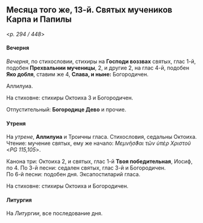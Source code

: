 
## Месяца того же, 13-й. Святых мучеников Карпа и Папилы  

<*p. 294 / 448*>

#### Вечерня

*Вечерня*, по стихословии, стихиры на **Господи воззвах** святых, глас 1-й, подобен **Прехвальнии мученицы**, 2, 
и другие 2, на глас 4-й, подобен **Яко добля**, ставим же 4, **Слава, и ныне:** Богородичен. 

Аллилуиа. 

На стиховне: стихиры Октоиха 3 и Богородичен.

Отпустительный: **Богородице Дево** и прочие. 

#### Утреня

На *утрене*, **Аллилуиа** и Троичны гласа. Стихословия, седальны Октоиха. Чтение: мучение святых, 
ему же начало: *Μεμνῆσϑαι τῶν ὑπὲρ Χριστοῦ* <*PG 115,105*>.  

Канона три: Октоиха 2, и святых, глас 1-й **Твоя победительная**, Иосиф, по 4. 
По 3-й песни: седален святых, глас 3-й и Богородичен.    
По 6-й песни: подобен дня. 
Эксапостиларий гласа. 

На стиховне: стихиры Октоиха и Богородичен. 

#### Литургия

На *Литургии*, все последование дня. 
